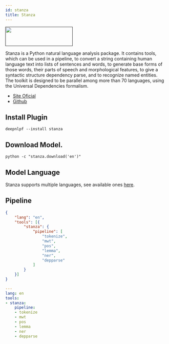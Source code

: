 ```yaml
---
id: stanza
title: Stanza
---
```


<a href="" target="_blank">
    <img src="https://stanfordnlp.github.io/stanza/images/stanza.png" data-canonical-src="" width="210" height="60" />
</a>

Stanza is a Python natural language analysis package. It contains tools, which can be used in a pipeline, to convert a string containing human language text into lists of sentences and words, to generate base forms of those words, their parts of speech and morphological features, to give a syntactic structure dependency parse, and to recognize named entities. The toolkit is designed to be parallel among more than 70 languages, using the Universal Dependencies formalism.

- [Site Oficial](https://stanfordnlp.github.io/stanza/)
- [Github](https://github.com/stanfordnlp/stanza)

## Install Plugin
```shell
deepnlpf --install stanza
```

## Download Model.
```shell
python -c "stanza.download('en')"
```

## Model Language
Stanza supports multiple languages, see available ones [here](https://stanfordnlp.github.io/stanza/models.html#human-languages-supported-by-stanza).

## Pipeline
<!--DOCUSAURUS_CODE_TABS-->

<!--Json--> 
```json
{
    "lang": "en",
    "tools": [{
        "stanza": {
            "pipeline": [
                "tokenize",
                "mwt",
                "pos",
                "lemma",
                "ner",
                "depparse"
            ]
        }
    }]
}
```
<!--yaml-->
```yaml
---
lang: en
tools:
- stanza:
    pipeline:
    - tokenize
    - mwt
    - pos
    - lemma
    - ner
    - depparse
```

<!--END_DOCUSAURUS_CODE_TABS-->